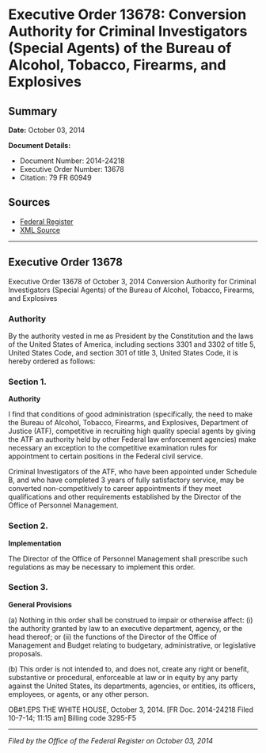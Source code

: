 # Executive Order 13678: Conversion Authority for Criminal Investigators (Special Agents) of the Bureau of Alcohol, Tobacco, Firearms, and Explosives

## Summary

**Date:** October 03, 2014

**Document Details:**
- Document Number: 2014-24218
- Executive Order Number: 13678
- Citation: 79 FR 60949

## Sources
- [Federal Register](https://www.federalregister.gov/documents/2014/10/08/2014-24218/conversion-authority-for-criminal-investigators-special-agents-of-the-bureau-of-alcohol-tobacco)
- [XML Source](https://www.federalregister.gov/documents/full_text/xml/2014/10/08/2014-24218.xml)

---

## Executive Order 13678

Executive Order 13678 of October 3, 2014
Conversion Authority for Criminal Investigators (Special Agents) of the Bureau of Alcohol, Tobacco, Firearms, and Explosives
### Authority

By the authority vested in me as President by the Constitution and the laws of the United States of America, including sections 3301 and 3302 of title 5, United States Code, and section 301 of title 3, United States Code, it is hereby ordered as follows:
### Section 1.

**Authority**

I find that conditions of good administration (specifically, the need to make the Bureau of Alcohol, Tobacco, Firearms, and Explosives, Department of Justice (ATF), competitive in recruiting high quality special agents by giving the ATF an authority held by other Federal law enforcement agencies) make necessary an exception to the competitive examination rules for appointment to certain positions in the Federal civil service.

Criminal Investigators of the ATF, who have been appointed under Schedule B, and who have completed 3 years of fully satisfactory service, may be converted non-competitively to career appointments if they meet qualifications and other requirements established by the Director of the Office of Personnel Management.
### Section 2.

**Implementation**

The Director of the Office of Personnel Management shall prescribe such regulations as may be necessary to implement this order.
### Section 3.

**General Provisions**

(a) Nothing in this order shall be construed to impair or otherwise affect:
    (i) the authority granted by law to an executive department, agency, or the head thereof; or
    (ii) the functions of the Director of the Office of Management and Budget relating to budgetary, administrative, or legislative proposals.

(b) This order is not intended to, and does not, create any right or benefit, substantive or procedural, enforceable at law or in equity by any party against the United States, its departments, agencies, or entities, its officers, employees, or agents, or any other person.

OB#1.EPS
THE WHITE HOUSE,
October 3, 2014.
[FR Doc. 2014-24218
Filed 10-7-14; 11:15 am]
Billing code 3295-F5

---

*Filed by the Office of the Federal Register on October 03, 2014*
